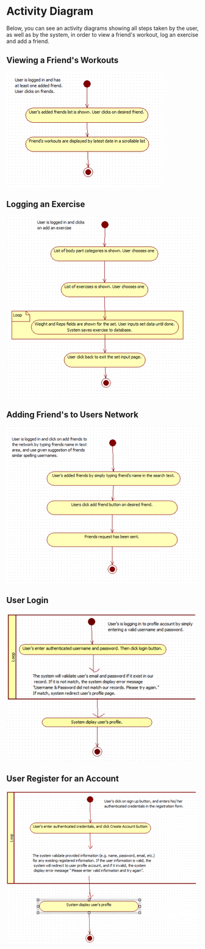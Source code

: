# Activity Diagram
Below, you can see an activity diagrams showing all steps taken by the user, as well as by the system, in order to view a friend's workout, log an exercise and add a friend.

## Viewing a Friend's Workouts 

![](/BTS530/Images/view_friend_activity.png)

## Logging an Exercise

![](/BTS530/Images/logging_exercise_activity.png)

## Adding Friend's to Users Network

![](/BTS530/Images/adding_friend_to_users_network.png)

## User Login
![](/BTS530/Images/user_login.png)

## User Register for an Account
![](/BTS530/Images/user_register.png)
